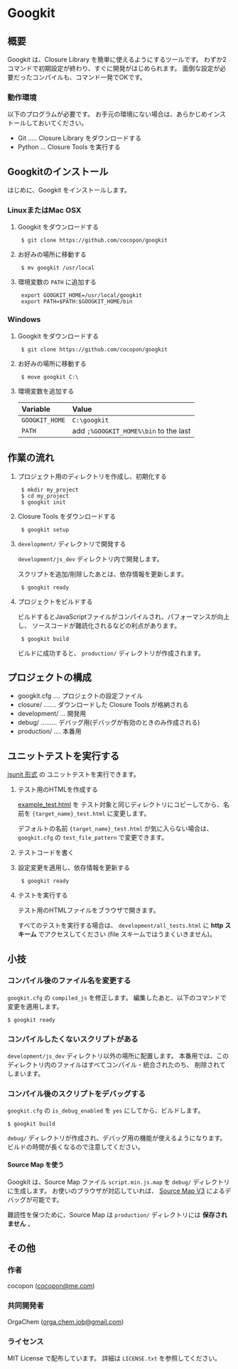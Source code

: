 Googkit
=======




概要
----
Googkit は、Closure Library を簡単に使えるようにするツールです。
わずか2コマンドで初期設定が終わり、すぐに開発がはじめられます。
面倒な設定が必要だったコンパイルも、コマンド一発でOKです。


### 動作環境
以下のプログラムが必要です。
お手元の環境にない場合は、あらかじめインストールしておいてください。

- Git  ..... Closure Library をダウンロードする
- Python ... Closure Tools を実行する




Googkitのインストール
---------------------
はじめに、Googkit をインストールします。


### LinuxまたはMac OSX

1. Googkit をダウンロードする

		$ git clone https://github.com/cocopon/googkit


2. お好みの場所に移動する

		$ mv googkit /usr/local


3. 環境変数の `PATH` に追加する

		export GOOGKIT_HOME=/usr/local/googkit
		export PATH=$PATH:$GOOGKIT_HOME/bin


### Windows

1. Googkit をダウンロードする

		$ git clone https://github.com/cocopon/googkit


2. お好みの場所に移動する

		$ move googkit C:\


3. 環境変数を追加する

	| Variable       | Value                                 |
	|:---------------|:--------------------------------------|
	| `GOOGKIT_HOME` | `C:\googkit`                          |
	| `PATH`         | add `;%GOOGKIT_HOME%\bin` to the last |




作業の流れ
----------
1. プロジェクト用のディレクトリを作成し、初期化する

		$ mkdir my_project
		$ cd my_project
		$ googkit init


2. Closure Tools をダウンロードする

		$ googkit setup


3. `development/` ディレクトリで開発する

	`development/js_dev` ディレクトリ内で開発します。

	スクリプトを追加/削除したあとは、依存情報を更新します。

		$ googkit ready


4. プロジェクトをビルドする

	ビルドするとJavaScriptファイルがコンパイルされ、パフォーマンスが向上し、
	ソースコードが難読化されるなどの利点があります。

		$ googkit build

	ビルドに成功すると、 `production/` ディレクトリが作成されます。




プロジェクトの構成
------------------
- googkit.cfg .... プロジェクトの設定ファイル
- closure/ ....... ダウンロードした Closure Tools が格納される
- development/ ... 開発用
- debug/ ......... デバッグ用(デバッグが有効のときのみ作成される)
- production/ .... 本番用




ユニットテストを実行する
------------------------
[jsunit 形式](http://www.infoq.com/jp/articles/javascript-tdd) の
ユニットテストを実行できます。


1. テスト用のHTMLを作成する

	[example_test.html](https://github.com/cocopon/googkit/blob/master/template/development/js_dev/example_test.html) を
	テスト対象と同じディレクトリにコピーしてから、名前を
	`{target_name}_test.html` に変更します。

	デフォルトの名前 `{target_name}_test.html` が気に入らない場合は、
	`googkit.cfg` の `test_file_pattern` で変更できます。


2. テストコードを書く


3. 設定変更を適用し、依存情報を更新する

		$ googkit ready


4. テストを実行する

	テスト用のHTMLファイルをブラウザで開きます。

	すべてのテストを実行する場合は、 `development/all_tests.html` に
	**http スキーム** でアクセスしてください
	(file スキームではうまくいきません)。




小技
----
### コンパイル後のファイル名を変更する
`googkit.cfg` の `compiled_js` を修正します。
編集したあと、以下のコマンドで変更を適用します。

	$ googkit ready


### コンパイルしたくないスクリプトがある
`development/js_dev` ディレクトリ以外の場所に配置します。
本番用では、このディレクトリ内のファイルはすべてコンパイル・統合されたのち、
削除されてしまいます。


### コンパイル後のスクリプトをデバッグする
`googkit.cfg` の `is_debug_enabled` を `yes` にしてから、ビルドします。

	$ googkit build

`debug/` ディレクトリが作成され、デバッグ用の機能が使えるようになります。
ビルドの時間が長くなるので注意してください。


#### Source Map を使う
Googkit は、Source Map ファイル `script.min.js.map` を `debug/`
ディレクトリに生成します。
お使いのブラウザが対応していれば、 [Source Map V3](https://docs.google.com/document/d/1U1RGAehQwRypUTovF1KRlpiOFze0b-_2gc6fAH0KY0k/edit?pli=1)
によるデバッグが可能です。

難読性を保つために、Source Map は `production/` ディレクトリには
**保存されません** 。




その他
------
### 作者
cocopon (cocopon@me.com)


### 共同開発者
OrgaChem (orga.chem.job@gmail.com)


### ライセンス
MIT License で配布しています。
詳細は `LICENSE.txt` を参照してください。
